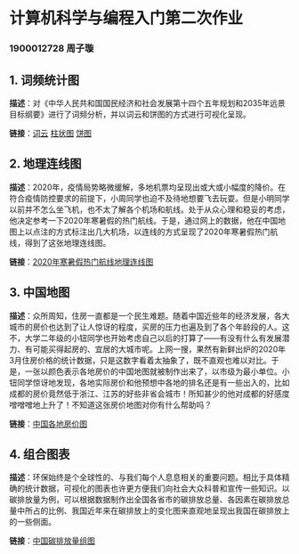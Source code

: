 # 计算机科学与编程入门第二次作业
### 1900012728 周子璇

## 1. 词频统计图

**描述**：对《中华人民共和国国民经济和社会发展第十四个五年规划和2035年远景目标纲要》进行了词频分析，并以词云和饼图的方式进行可视化呈现。

**链接**：[词云](https://general-debug.github.io/hw2/output/%E5%8D%81%E5%9B%9B%E4%BA%94%E8%A7%84%E5%88%92%E8%AF%8D%E9%A2%91%E7%BB%9F%E8%AE%A1_wordcloud.html)   [柱状图](https://general-debug.github.io/hw2/output/%E5%8D%81%E5%9B%9B%E4%BA%94%E8%A7%84%E5%88%92%E8%AF%8D%E9%A2%91%E7%BB%9F%E8%AE%A1_bar.html)   [饼图](https://general-debug.github.io/hw2/output/%E5%8D%81%E5%9B%9B%E4%BA%94%E8%A7%84%E5%88%92%E8%AF%8D%E9%A2%91%E7%BB%9F%E8%AE%A1_pie.html)

## 2. 地理连线图

**描述**：2020年，疫情局势略微缓解，多地机票均呈现出或大或小幅度的降价。在符合疫情防控要求的前提下，小周同学也迫不及待地想要飞去玩耍。但是小明同学以前并不怎么坐飞机，也不太了解各个机场和航线。处于从众心理和稳妥的考虑，他决定参考一下2020年寒暑假的热门航线。于是，通过网上的数据，他在中国地图上以点注的方式标注出几大机场，以连线的方式呈现了2020年寒暑假热门航线，得到了这张地理连线图。

**链接**：[2020年寒暑假热门航线地理连线图](https://general-debug.github.io/hw2/output/2020%E5%AF%92%E6%9A%91%E6%9C%9F%E7%83%AD%E9%97%A8%E8%88%AA%E7%BA%BF.html)

## 3. 中国地图

**描述**：众所周知，住房一直都是一个民生难题。随着中国近些年的经济发展，各大城市的房价也达到了让人惊讶的程度，买房的压力也遍及到了各个年龄段的人。这不，大学二年级的小钮同学也开始考虑自己以后的打算了——有没有什么有发展潜力、有可能买得起房的、宜居的大城市呢。上网一搜，果然有新鲜出炉的2020年3月住房价格的统计数据，只是这数字看着太抽象了，既不直观也难以对比。于是，一张以颜色表示各地房价的中国地图就被制作出来了，以市级为最小单位。小钮同学惊讶地发现，各地实际房价和他预想中各地的排名还是有一些出入的，比如成都的房价竟然低于浙江、江苏的好些非省会城市！所知甚少的他对成都的好感度噌噌噌地上升了！不知道这张房价地图对你有什么帮助吗？

**链接**：[中国各地房价图](https://general-debug.github.io/hw2/output/%E5%85%A8%E5%9B%BD%E5%90%84%E5%A4%A7%E5%9F%8E%E5%B8%82%E6%88%BF%E4%BB%B7.html)

## 4. 组合图表

**描述**：环保始终是个全球性的、与我们每个人息息相关的重要问题。相比于具体精确的统计数据，可视化的图表也许更方便我们向社会大众科普和宣传一些知识。以碳排放量为例，可以根据数据制作出全国各省市的碳排放总量、各因素在碳排放总量中所占的比例、我国近年来在碳排放上的变化图来直观地呈现出我国在碳排放上的一些侧面。

**链接**：[中国碳排放量组图](https://General-debug.github.io/hw2/output/碳排放量_tab.html)
